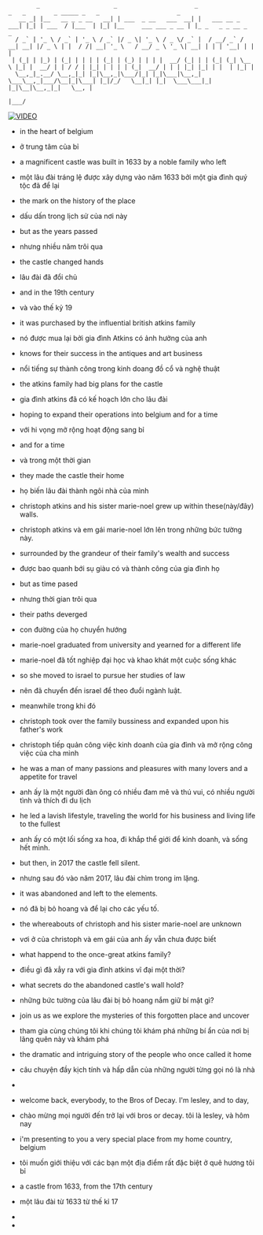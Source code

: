 ```
        _                     _                      _                 _   _        _ _____ _   _                      _                    
   __ _| |__   __ _ _ __   __| | ___  _ __   ___  __| |   ___ __ _ ___| |_| | ___  / |___  | |_| |__     ___ ___ _ __ | |_ _   _ _ __ _   _ 
  / _` | '_ \ / _` | '_ \ / _` |/ _ \| '_ \ / _ \/ _` |  / __/ _` / __| __| |/ _ \ | |  / /| __| '_ \   / __/ _ \ '_ \| __| | | | '__| | | |
 | (_| | |_) | (_| | | | | (_| | (_) | | | |  __/ (_| | | (_| (_| \__ \ |_| |  __/ | | / / | |_| | | | | (_|  __/ | | | |_| |_| | |  | |_| |
  \__,_|_.__/ \__,_|_| |_|\__,_|\___/|_| |_|\___|\__,_|  \___\__,_|___/\__|_|\___| |_|/_/   \__|_| |_|  \___\___|_| |_|\__|\__,_|_|   \__, |
                                                                                                                                      |___/
```

[![VIDEO](https://img.youtube.com/vi/ok2P6I4Nbhk/maxresdefault.jpg)](http://www.youtube.com/watch?v=ok2P6I4Nbhk)

- in the heart of belgium
- ở trung tâm của bỉ
- a magnificent castle was built in 1633 by a noble family who left
- một lâu đài tráng lệ được xây dựng vào năm 1633 bởi một gia đình quý tộc đã để lại
- the mark on the history of the place
- dấu dấn trong lịch sử của nơi này
- but as the years passed
- nhưng nhiều năm trôi qua
- the castle changed hands
- lâu đài đã đổi chủ
- and in the 19th century
- và vào thế kỷ 19
- it was purchased by the influential british atkins family
- nó được mua lại bởi gia đình Atkins có ảnh hưởng của anh
- knows for their success in the antiques and art business
- nổi tiếng sự thành công trong kinh doang đồ cổ và nghệ thuật
- the atkins family had big plans for the castle
- gia đình atkins đã có kế hoạch lớn cho lâu đài
- hoping to expand their operations into belgium and for a time
- với hi vọng mở rộng hoạt động sang bỉ
- and for a time
- và trong một thời gian
- they made the castle their home
- họ biến lâu đài thành ngôi nhà của mình
- christoph atkins and his sister marie-noel grew up within these(này/đây) walls. 
- christoph atkins và em gái marie-noel lớn lên trong những bức tường này.
- surrounded by the grandeur of their family's wealth and success
- được bao quanh bới sụ giàu có và thành công của gia đình họ
- but as time pased
- nhưng thời gian trôi qua
- their paths deverged
- con đường của họ chuyển hướng
- marie-noel graduated from university and yearned for a different life
- marie-noel đã tốt nghiệp đại học và khao khát một cuộc sống khác
- so she moved to israel to pursue her studies of law
- nên đã chuyển đến israel để theo đuổi ngành luật.
- meanwhile trong khi đó
- christoph took over the family bussiness and expanded upon his father's work
- christoph tiếp quản công việc kinh doanh của gia đình và mở rộng công việc của cha mình
- he was a man of many passions and pleasures with many lovers and a appetite for travel
- anh ấy là một người đàn ông có nhiều đam mê và thú vui, có nhiều người tình và thích đi du lịch
- he led a lavish lifestyle, traveling the world for his business and living life to the fullest
- anh ấy có một lối sống xa hoa, đi khắp thể giới để kinh doanh, và sống hết mình.
- but then, in 2017 the castle fell silent.
- nhưng sau đó vào năm 2017, lâu đài chìm trong im lặng.
- it was abandoned and left to the elements.
- nó đã bị bỏ hoang và để lại cho các yếu tố.
- the whereabouts of christoph and his sister marie-noel are unknown
- vơi ở của christoph và em gái của anh ấy vẫn chưa được biết
- what happend to the once-great atkins family?
- điều gì đã xẳy ra với gia đình atkins vĩ đại một thời?
- what secrets do the abandoned castle's wall hold?
- những bức tường của lâu đài bị bỏ hoang nắm giữ bí mật gì?
- join us as we explore the mysteries of this forgotten place and uncover
- tham gia cùng chúng tôi khi chúng tôi khám phá những bí ẩn của nơi bị lãng quên này và khám phá
- the dramatic and intriguing story of the people who once called it home
- câu chuyện đầy kịch tính và hấp dẫn của những người từng gọi nó là nhà
- 
- welcome back, everybody, to the Bros of Decay. I'm lesley, and to day,
- chào mừng mọi người đến trở lại với bros or decay. tôi là lesley, và hôm nay
- i'm presenting to you a very special place from my home country, belgium
- tôi muốn giới thiệu với các bạn một địa điểm rất đặc biệt ở quê hương tôi bỉ
- a castle from 1633, from the 17th century
- một lâu đài từ 1633 từ thế kỉ 17
- 

- 
